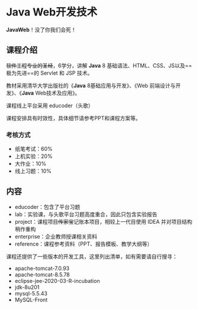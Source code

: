 # Java Web开发技术

**JavaWeb**！没了你我们会死！

## 课程介绍

~~软件工程专业的圣经~~，6学分，讲解 **Java** 8 基础语法、HTML、CSS、JS以及==极为先进==的 Servlet 和 JSP 技术。

教材采用清华大学出版社的《**Java** 8基础应用与开发》、《Web 前端设计与开发》、《**Java** Web技术及应用》。

课程线上平台采用 educoder（头歌）

课程安排具有时效性，具体细节请参考PPT和课程方案等。

### 考核方式

- 纸笔考试：60%
- 上机实验：20%
- 大作业：10%
- 线上习题：10%

## 内容

- educoder：包含了平台习题
- lab：实验课，与头歌平台习题高度重合，因此只包含实验报告
- project：课程项目~~传家宝~~记账本项目，相较上一代目使用 IDEA 并对项目结构稍作重构
- enterprise：企业教师授课相关资料
- reference：课程参考资料（PPT、报告模板、教学大纲等）

课程还提供了一些版本的开发工具，这里列出清单，如有需要请自行搜寻：

- apache-tomcat-7.0.93
- apache-tomcat-8.5.78
- eclipse-jee-2020-03-R-incubation
- jdk-8u201
- mysql-5.5.43
- MySQL-Front
